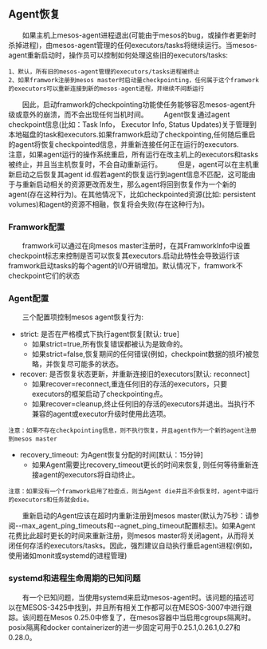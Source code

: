 ## Agent恢复
&emsp;&emsp;如果主机上mesos-agent进程退出(可能由于mesos的bug，或操作者更新时杀掉进程)，由mesos-agent管理的任何executors/tasks将继续运行。当mesos-agent重新启动时，操作员可以控制如何处理这些旧的executors/tasks:

``` text
1、默认，所有旧的mesos-agent管理的executors/tasks进程被终止
2、如果framwork注册到mesos master时启动量checkpointing，任何属于这个framwork的executors可以重新连接到新的mesos-agent进程，并继续不间断运行
```
&emsp;&emsp;因此，启动framwork的checkpointing功能使任务能够容忍mesos-agent升级或意外的崩溃，而不会出现任何当机时间。
&emsp;&emsp;Agent恢复通过agent checkpoint信息(比如：Task Info， Executor Info, Status Updates)关于管理到本地磁盘的task和executors.如果framwork启动了checkpointing,任何随后重启的agent将恢复checkpointed信息，并重新连接任何正在运行的executors.
&emsp;&emsp;注意，如果agent运行的操作系统重启，所有运行在改主机上的executors和tasks被终止，并且当主机恢复时，不会自动重新运行。
&emsp;&emsp;但是，agent可以在主机重新启动之后恢复其agent id.假若agent的恢复运行到agent信息不匹配，这可能由于与重新启动相关的资源更改而发生，那么agent将回到恢复作为一个新的agent(存在这种行为)。在其他情况下，比如checkpointed资源(比如: persistent volumes)和agent的资源不相融，恢复将会失败(存在这种行为)。
### Framwork配置
&emsp;&emsp;framwork可以通过在向mesos master注册时，在其FramworkInfo中设置checkpoint标志来控制是否可以恢复其executors.启动此特性会导致运行该framwork启动tasks的每个agent的I/O开销增加。默认情况下，framwork不checkpoint它们的状态
### Agent配置
&emsp;&emsp;三个配置项控制mesos agent恢复行为:
* strict: 是否在严格模式下执行agent恢复[默认: true]
  * 如果strict=true,所有恢复错误都被认为是致命的。
  * 如果strict=false,恢复期间的任何错误(例如，checkpoint数据的损坏)被忽略，并恢复尽可能多的状态。
* recover: 是否恢复状态更新，并重新连接旧的executors[默认: reconnect]
  * 如果recover=reconnect,重连任何旧的存活的executors，只要executors的框架启动了checkpointing点。
  * 如果recover=cleanup,终止任何旧的存活的executors并退出。当执行不兼容的agent或executor升级时使用此选项。

``` text
注意：如果不存在checkpointing信息，则不执行恢复，并且agent作为一个新的agent注册到mesos master
```

* recovery_timeout: 为Agent恢复分配的时间[默认：15分钟]
  * 如果Agent需要比recovery_timeout更长的时间来恢复, 则任何等待重新连接agent的executors将自动终止。

``` text
注意：如果没有一个framwork启用了检查点，则当Agent die并且不会恢复时，agent中运行的executors和任务就会die。
```

&emsp;&emsp;重新启动的Agent应该在超时内重新注册到mesos master(默认为75秒：请参阅--max_agent_ping_timeouts和--agnet_ping_timeout配置标志)。如果Agent花费比此超时更长的时间来重新注册，则mesos master将关闭agent，从而将关闭任何存活的executors/tasks。因此，强烈建议自动执行重启agent进程(例如，使用诸如monit或systemd的进程管理)

### systemd和进程生命周期的已知问题
&emsp;&emsp;有一个已知问题，当使用systemd来启动mesos-agent时。该问题的描述可以在MESOS-3425中找到，并且所有相关工作都可以在MESOS-3007中进行跟踪。该问题在Mesos 0.25.0中修复了，在mesos容器中当启用cgroups隔离时。posix隔离和docker containerizer的进一步固定可用于0.25.1,0.26.1,0.27和0.28.0。
